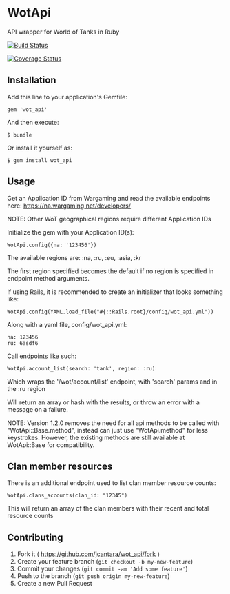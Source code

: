 # WotApi

API wrapper for World of Tanks in Ruby

[![Build Status](https://travis-ci.org/jcantara/wot_api.svg?branch=master)](https://travis-ci.org/jcantara/wot_api)

[![Coverage Status](https://coveralls.io/repos/jcantara/wot_api/badge.png)](https://coveralls.io/r/jcantara/wot_api)

## Installation

Add this line to your application's Gemfile:

    gem 'wot_api'

And then execute:

    $ bundle

Or install it yourself as:

    $ gem install wot_api

## Usage

Get an Application ID from Wargaming and read the available endpoints here: https://na.wargaming.net/developers/

NOTE: Other WoT geographical regions require different Application IDs

Initialize the gem with your Application ID(s):

    WotApi.config({na: '123456'})

The available regions are: :na, :ru, :eu, :asia, :kr

The first region specified becomes the default if no region is specified in endpoint method arguments.

If using Rails, it is recommended to create an initializer that looks something like:

    WotApi.config(YAML.load_file("#{::Rails.root}/config/wot_api.yml"))

Along with a yaml file, config/wot_api.yml:

    na: 123456
    ru: 6asdf6

Call endpoints like such:

    WotApi.account_list(search: 'tank', region: :ru)

Which wraps the '/wot/account/list' endpoint, with 'search' params and in the :ru region

Will return an array or hash with the results, or throw an error with a message on a failure.

NOTE: Version 1.2.0 removes the need for all api methods to be called with "WotApi::Base.method", instead can just use "WotApi.method" for less keystrokes. However, the existing methods are still available at WotApi::Base for compatibility. 

## Clan member resources

There is an additional endpoint used to list clan member resource counts:

    WotApi.clans_accounts(clan_id: "12345")

This will return an array of the clan members with their recent and total resource counts

## Contributing

1. Fork it ( https://github.com/jcantara/wot_api/fork )
2. Create your feature branch (`git checkout -b my-new-feature`)
3. Commit your changes (`git commit -am 'Add some feature'`)
4. Push to the branch (`git push origin my-new-feature`)
5. Create a new Pull Request
